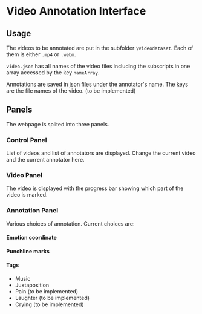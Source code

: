 # Video Annotation Interface

## Usage

The videos to be annotated are put in the subfolder `\videodataset`. Each of them is either `.mp4` or `.webm`.

`video.json` has all names of the video files including the subscripts in one array accessed by the key `nameArray`.

Annotations are saved in json files under the annotator's name. The keys are the file names of the video. (to be implemented)

## Panels
The webpage is splited into three panels.
### Control Panel
List of videos and list of annotators are displayed. Change the current video and the current annotator here.
### Video Panel
The video is displayed with the progress bar showing which part of the video is marked.
### Annotation Panel
Various choices of annotation. Current choices are:
#### Emotion coordinate
#### Punchline marks
#### Tags
- Music
- Juxtaposition
- Pain (to be implemented)
- Laughter (to be implemented)
- Crying (to be implemented)
